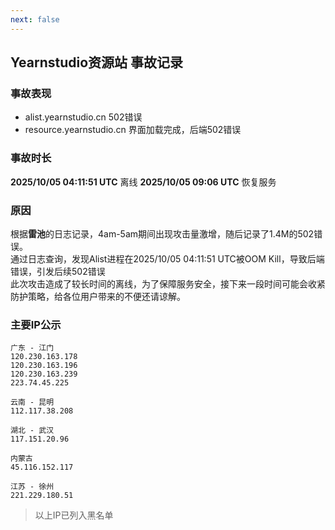 ```yaml
---
next: false
---
```


## Yearnstudio资源站 事故记录

### 事故表现
- alist.yearnstudio.cn      502错误
- resource.yearnstudio.cn   界面加载完成，后端502错误

### 事故时长

**2025/10/05 04:11:51 UTC** 离线
**2025/10/05 09:06 UTC** 恢复服务

### 原因

根据**雷池**的日志记录，4am-5am期间出现攻击量激增，随后记录了1.4M的502错误。<br>
通过日志查询，发现Alist进程在2025/10/05 04:11:51 UTC被OOM Kill，导致后端错误，引发后续502错误<br>
此次攻击造成了较长时间的离线，为了保障服务安全，接下来一段时间可能会收紧防护策略，给各位用户带来的不便还请谅解。

### 主要IP公示
```
广东 - 江门
120.230.163.178
120.230.163.196
120.230.163.239
223.74.45.225

云南 - 昆明
112.117.38.208

湖北 - 武汉
117.151.20.96

内蒙古
45.116.152.117

江苏 - 徐州
221.229.180.51
```
> 以上IP已列入黑名单